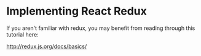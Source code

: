 # Implementing React Redux

If you aren't familiar with redux, you may benefit from reading through this tutorial here:

http://redux.js.org/docs/basics/
